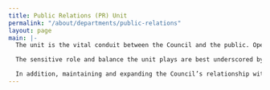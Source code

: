 ```yaml
---
title: Public Relations (PR) Unit
permalink: "/about/departments/public-relations"
layout: page
main: |-
  The unit is the vital conduit between the Council and the public. Operating from the Office of the Director General, the unit is responsible for the entire communications value chain of the Council, both internal and external. As the image manager of the Council, the PR Unit coordinates strategic communication, engages in crisis and perception management where necessary and manages the Council’s presence on multiple platforms.

  The sensitive role and balance the unit plays are best underscored by the operations of other departments, such as Surveillance &amp; Enforcement, Consumer Education and Quality, Assurance and Development, which use the various communication channels and platforms to discharge their responsibilities.

  In addition, maintaining and expanding the Council’s relationship with both conventional and new media in a fast moving and dynamic environment, covering multiple sectors and gathering information about developments for timely releases or intervention are some of the daily round the clock responsibilities of the Public Relations Unit.
---
```


